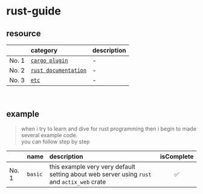 # rust-guide

## resource
|       | category                                                                                  | description |
| ----- | :---------------------------------------------------------------------------------------- | :---------- |
| No. 1 | [`cargo plugin`](https://github.com/TLOWAC/rust.guide/blob/master/resource/docs.md#cargo-plugin)       | -           |
| No. 2 | [`rust documentation`](https://github.com/TLOWAC/rust.guide/blob/master/resource/docs.md#rust-documetation) | -           |
| No. 3 | [`etc`](https://github.com/TLOWAC/rust.guide/blob/master/resource/docs.md#etc)                | -           |

<br />

## example 
> when i try to learn and dive for rust programming then i begin to made several example code.  
> you can follow step by step
<!-- :blub: -->
<!-- :white_check_mark: -->
<!-- :date: -->

|       | name    | description                                                                                |     isComplete     |
| ----- | :------ | :----------------------------------------------------------------------------------------- | :----------------: |
| No. 1 | `basic` | this example very very default setting about web server using `rust` and `actix_web` crate | :white_check_mark: |
